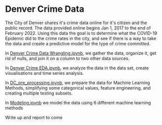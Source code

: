 # Denver Crime Data

The City of Denver shares it's crime data online for it's citizen and the public record. The data provided online begins Jan 1, 2017 to the end of February 2022. Using this data the goal is to determine what the COVID-19 Epidemic did to the crime rates in the city, and see if there is a way to take the data and create a predictive model for the type of crime committed. 

In [Denver Crime Data Wrangling.ipynb](https://github.com/Seismic-Striker/Springboard_and_Datacamp/blob/main/Denver%20Crime%20Data/Denver%20Crime%20Data%20Wrangling.ipynb), we gather the data, organize it, get rid of nulls, and join it on a column to two other data sources. 

In [Denver Crime EDA.ipynb](https://github.com/Seismic-Striker/Springboard_and_Datacamp/blob/main/Denver%20Crime%20Data/Denver%20Crime%20EDA.ipynb), we analyze the data in the data set, create visualisations and time series analysis.

In [DC_pre_processing.ipynb](https://github.com/Seismic-Striker/Springboard_and_Datacamp/blob/main/Denver%20Crime%20Data/DC_pre_processing.ipynb), we prepare the data for Machine Learning Methods, simplifying some categorical values, feature engineering, and creating multiple testing subsets.

In [Modeling.ipynb](https://github.com/Seismic-Striker/Springboard_and_Datacamp/blob/main/Denver%20Crime%20Data/Modeling.ipynb) we model the data using 6 different machine learning methods

Write up and report to come